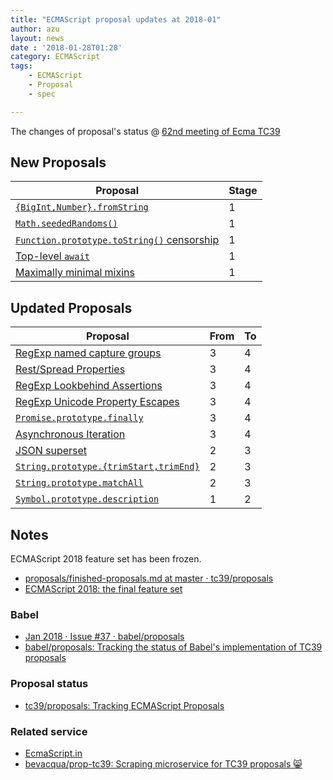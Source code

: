 ```yaml
---
title: "ECMAScript proposal updates at 2018-01"
author: azu
layout: news
date : '2018-01-28T01:28'
category: ECMAScript
tags:
    - ECMAScript
    - Proposal
    - spec

---
```



The changes of proposal's status @ [62nd meeting of Ecma TC39](https://github.com/tc39/agendas/blob/master/2018/01.md "62nd meeting of Ecma TC39")


## New Proposals

| Proposal                                                                                                                 | Stage |
| ------------------------------------------------------------------------------------------------------------------------ | ----- |
| [`{BigInt,Number}.fromString`](https://github.com/mathiasbynens/proposal-number-fromstring)                              | 1     |
| [`Math.seededRandoms()`](https://github.com/tabatkins/js-seeded-random)                                                  | 1     |
| [`Function.prototype.toString()` censorship](https://github.com/domenic/proposal-function-prototype-tostring-censorship) | 1     |
| [Top-level `await`](https://github.com/MylesBorins/proposal-top-level-await)                                             | 1     |
| [Maximally minimal mixins](https://github.com/justinfagnani/proposal-mixins)                                             | 1     |

## Updated Proposals

| Proposal                                                                                                   | From  | To    |
| ---------------------------------------------------------------------------------------------------------- | ----- | ----- |
| [RegExp named capture groups](https://github.com/tc39/proposal-regexp-named-groups)                        | 3     | 4     |
| [Rest/Spread Properties](https://github.com/tc39/proposal-object-rest-spread)                              | 3     | 4     |
| [RegExp Lookbehind Assertions](https://github.com/tc39/proposal-regexp-lookbehind)                         | 3     | 4     |
| [RegExp Unicode Property Escapes](https://github.com/tc39/proposal-regexp-unicode-property-escapes)        | 3     | 4     |
| [`Promise.prototype.finally`](https://github.com/tc39/proposal-promise-finally)                            | 3     | 4     |
| [Asynchronous Iteration](https://github.com/tc39/proposal-async-iteration)                                 | 3     | 4     |
| [JSON superset](https://github.com/tc39/proposal-json-superset)                                            | 2     | 3     |
| [`String.prototype.{trimStart,trimEnd}`](https://github.com/sebmarkbage/ecmascript-string-left-right-trim) | 2     | 3     |
| [`String.prototype.matchAll`](https://github.com/tc39/String.prototype.matchAll)                           | 2     | 3     |
| [`Symbol.prototype.description`](https://github.com/tc39/proposal-Symbol-description)                      | 1     | 2     |

## Notes

ECMAScript 2018 feature set has been frozen.

- [proposals/finished-proposals.md at master · tc39/proposals](https://github.com/tc39/proposals/blob/master/finished-proposals.md "proposals/finished-proposals.md at master · tc39/proposals")
- [ECMAScript 2018: the final feature set](http://2ality.com/2017/02/ecmascript-2018.html "ECMAScript 2018: the final feature set")

### Babel

- [Jan 2018 · Issue #37 · babel/proposals](https://github.com/babel/proposals/issues/37 "Jan 2018 · Issue #37 · babel/proposals")
- [babel/proposals: Tracking the status of Babel's implementation of TC39 proposals](https://github.com/babel/proposals "babel/proposals: Tracking the status of Babel&#39;s implementation of TC39 proposals")

### Proposal status

- [tc39/proposals: Tracking ECMAScript Proposals](https://github.com/tc39/proposals "tc39/proposals: Tracking ECMAScript Proposals")

### Related service

- [EcmaScript.in](http://ecmascript.in/)
- [bevacqua/prop-tc39: Scraping microservice for TC39 proposals 😸](https://github.com/bevacqua/prop-tc39 "bevacqua/prop-tc39: Scraping microservice for TC39 proposals 😸")

